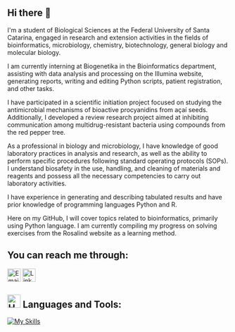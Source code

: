 ## Hi there 👋

I'm a student of Biological Sciences at the Federal University of Santa Catarina, engaged in research and extension activities in the fields of bioinformatics, microbiology, chemistry, biotechnology, general biology and molecular biology.

I am currently interning at Biogenetika in the Bioinformatics department, assisting with data analysis and processing on the Illumina website, generating reports, writing and editing Python scripts, patient registration, and other tasks.

I have participated in a scientific initiation project focused on studying the antimicrobial mechanisms of bioactive procyanidins from açaí seeds. Additionally, I developed a review research project aimed at inhibiting communication among multidrug-resistant bacteria using compounds from the red pepper tree.

As a professional in biology and microbiology, I have knowledge of good laboratory practices in analysis and research, as well as the ability to perform specific procedures following standard operating protocols (SOPs). I understand biosafety in the use, handling, and cleaning of materials and reagents and possess all the necessary competencies to carry out laboratory activities.

I have experience in generating and describing tabulated results and have prior knowledge of programming languages Python and R.

Here on my GitHub, I will cover topics related to bioinformatics, primarily using Python language. I am currently compiling my progress on solving exercises from the Rosalind website as a learning method.


## You can reach me through: 
<a href="mailto:schmidttein@gmail.com" title="Email"><img alt="Email" src="https://img.shields.io/badge/Gmail-D14836?style=for-the-badge&logo=gmail&logoColor=white" height="30" align="center"/></a> <a href="https://www.linkedin.com/in/larissagschmidt/"><img  alt="LinkedIn" title="LinkedIn" src="https://img.shields.io/static/v1?message=LinkedIn&logo=linkedin&label=&color=0077B5&logoColor=white&labelColor=&style=for-the-badge" height="30" align="center" /></a> 

## <img src="https://raw.githubusercontent.com/Tarikul-Islam-Anik/Animated-Fluent-Emojis/master/Emojis/Objects/Hammer%20and%20Wrench.png" alt="Hammer and Wrench" width="30" height="30" /> **Languages and Tools:**  
[![My Skills](https://skillicons.dev/icons?i=git,github,vscode,python,r)](#)



<!--
**LarissaSchmidt/LarissaSchmidt** is a ✨ _special_ ✨ repository because its `README.md` (this file) appears on your GitHub profile.

Here are some ideas to get you started:

- 🔭 I’m currently working on ...

- 🌱 I’m currently learning ...
- 👯 I’m looking to collaborate on ...
- 🤔 I’m looking for help with ...
- 💬 Ask me about ...
- 📫 How to reach me: ...
- 😄 Pronouns: ...
- ⚡ Fun fact: ...
-->

